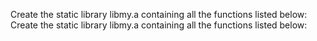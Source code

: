 Create the static library libmy.a containing all the functions listed below:
Create the static library libmy.a containing all the functions listed below:
